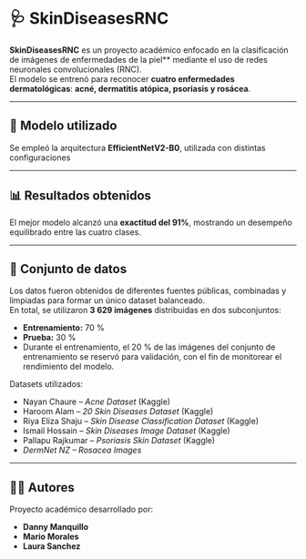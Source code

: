 # 🩺 SkinDiseasesRNC

**SkinDiseasesRNC** es un proyecto académico enfocado en la clasificación de imágenes de enfermedades de la piel** mediante el uso de redes neuronales convolucionales (RNC).  
El modelo se entrenó para reconocer **cuatro enfermedades dermatológicas**: **acné, dermatitis atópica, psoriasis y rosácea**.

---

## 🧠 Modelo utilizado
Se empleó la arquitectura **EfficientNetV2-B0**, utilizada con distintas configuraciones

---

## 📊 Resultados obtenidos
El mejor modelo alcanzó una **exactitud del 91%**, mostrando un desempeño equilibrado entre las cuatro clases.

---

## 🧩 Conjunto de datos
Los datos fueron obtenidos de diferentes fuentes públicas, combinadas y limpiadas para formar un único dataset balanceado.  
En total, se utilizaron **3 629 imágenes** distribuidas en dos subconjuntos:

- **Entrenamiento:** 70 %  
- **Prueba:** 30 %
- Durante el entrenamiento, el 20 % de las imágenes del conjunto de entrenamiento se reservó para validación, con el fin de monitorear el rendimiento del modelo.

Datasets utilizados:
- Nayan Chaure – *Acne Dataset* (Kaggle)  
- Haroom Alam – *20 Skin Diseases Dataset* (Kaggle)  
- Riya Eliza Shaju – *Skin Disease Classification Dataset* (Kaggle)  
- Ismail Hossain – *Skin Diseases Image Dataset* (Kaggle)  
- Pallapu Rajkumar – *Psoriasis Skin Dataset* (Kaggle)  
- *DermNet NZ – Rosacea Images*

---

## 👩‍💻 Autores
Proyecto académico desarrollado por:
- **Danny Manquillo**  
- **Mario Morales**
- **Laura Sanchez**  

